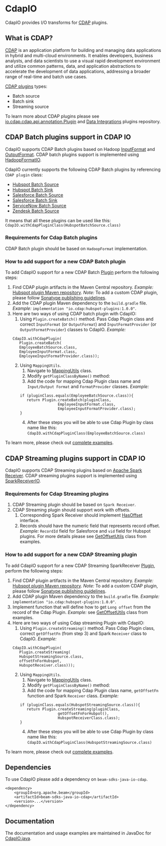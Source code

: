 <!--
    Licensed to the Apache Software Foundation (ASF) under one
    or more contributor license agreements.  See the NOTICE file
    distributed with this work for additional information
    regarding copyright ownership.  The ASF licenses this file
    to you under the Apache License, Version 2.0 (the
    "License"); you may not use this file except in compliance
    with the License.  You may obtain a copy of the License at

      http://www.apache.org/licenses/LICENSE-2.0

    Unless required by applicable law or agreed to in writing,
    software distributed under the License is distributed on an
    "AS IS" BASIS, WITHOUT WARRANTIES OR CONDITIONS OF ANY
    KIND, either express or implied.  See the License for the
    specific language governing permissions and limitations
    under the License.
-->

# CdapIO
CdapIO provides I/O transforms for [CDAP](https://cdap.io/) plugins.

## What is CDAP?

[CDAP](https://cdap.io/) is an application platform for building and managing data applications in hybrid and multi-cloud environments.
It enables developers, business analysts, and data scientists to use a visual rapid development environment and utilize common patterns,
data, and application abstractions to accelerate the development of data applications, addressing a broader range of real-time and batch use cases.

[CDAP plugins](https://github.com/data-integrations) types:
- Batch source
- Batch sink
- Streaming source

To learn more about CDAP plugins please see [io.cdap.cdap.api.annotation.Plugin](https://javadoc.io/static/io.cdap.cdap/cdap-api/6.7.2/io/cdap/cdap/api/annotation/Plugin.html) and [Data Integrations](https://github.com/data-integrations) plugins repository.

## CDAP Batch plugins support in CDAP IO

CdapIO supports CDAP Batch plugins based on Hadoop [InputFormat](https://hadoop.apache.org/docs/stable/api/org/apache/hadoop/mapred/InputFormat.html) and [OutputFormat](https://hadoop.apache.org/docs/stable/api/org/apache/hadoop/mapred/OutputFormat.html).
CDAP batch plugins support is implemented using [HadoopFormatIO](https://beam.apache.org/documentation/io/built-in/hadoop/).

CdapIO currently supports the following CDAP Batch plugins by referencing `CDAP plugin` class:
* [Hubspot Batch Source](https://github.com/data-integrations/hubspot/blob/develop/src/main/java/io/cdap/plugin/hubspot/source/batch/HubspotBatchSource.java)
* [Hubspot Batch Sink](https://github.com/data-integrations/hubspot/blob/develop/src/main/java/io/cdap/plugin/hubspot/sink/batch/HubspotBatchSink.java)
* [Salesforce Batch Source](https://github.com/data-integrations/salesforce/blob/develop/src/main/java/io/cdap/plugin/salesforce/plugin/source/batch/SalesforceBatchSource.java)
* [Salesforce Batch Sink](https://github.com/data-integrations/salesforce/blob/develop/src/main/java/io/cdap/plugin/salesforce/plugin/sink/batch/SalesforceBatchSink.java)
* [ServiceNow Batch Source](https://github.com/data-integrations/servicenow-plugins/blob/develop/src/main/java/io/cdap/plugin/servicenow/source/ServiceNowSource.java)
* [Zendesk Batch Source](https://github.com/data-integrations/zendesk/blob/develop/src/main/java/io/cdap/plugin/zendesk/source/batch/ZendeskBatchSource.java)

It means that all these plugins can be used like this:
``CdapIO.withCdapPluginClass(HubspotBatchSource.class)``

### Requirements for Cdap Batch plugins

CDAP Batch plugin should be based on `HadoopFormat` implementation.

### How to add support for a new CDAP Batch plugin

To add CdapIO support for a new CDAP Batch [Plugin](src/main/java/org/apache/beam/sdk/io/cdap/Plugin.java) perform the following steps:
1. Find CDAP plugin artifacts in the Maven Central repository. *Example:* [Hubspot plugin Maven repository](https://mvnrepository.com/artifact/io.cdap/hubspot-plugins/1.0.0). *Note:* To add a custom CDAP plugin, please follow [Sonatype publishing guidelines](https://central.sonatype.org/publish/).
2. Add the CDAP plugin Maven dependency to the `build.gradle` file. *Example:* ``implementation "io.cdap:hubspot-plugins:1.0.0"``.
3. Here are two ways of using CDAP batch plugin with CdapIO:
   1. Using `Plugin.createBatch()` method. Pass Cdap Plugin class and correct `InputFormat` (or `OutputFormat`) and `InputFormatProvider` (or `OutputFormatProvider`) classes to CdapIO. *Example:*
   ```
   CdapIO.withCdapPlugin(
      Plugin.createBatch(
      EmployeeBatchSource.class,
      EmployeeInputFormat.class,
      EmployeeInputFormatProvider.class));
   ```
   2. Using `MappingUtils`.
      1. Navigate to [MappingUtils](src/main/java/org/apache/beam/sdk/io/cdap/MappingUtils.java) class.
      2. Modify `getPluginClassByName()` method:
      3. Add the code for mapping Cdap Plugin class name and `Input/Output Format` and `FormatProvider` classes.
      *Example:*
      ```
      if (pluginClass.equals(EmployeeBatchSource.class)){
         return Plugin.createBatch(pluginClass,
                       EmployeeInputFormat.class,
                       EmployeeInputFormatProvider.class);
      }
      ```
      4. After these steps you will be able to use Cdap Plugin by class name like this: ``CdapIO.withCdapPluginClass(EmployeeBatchSource.class)``

To learn more, please check out [complete examples](https://github.com/apache/beam/tree/master/examples/java/cdap/src/main/java/org/apache/beam/examples/complete/cdap).

## CDAP Streaming plugins support in CDAP IO

CdapIO supports CDAP Streaming plugins based on [Apache Spark Receiver](https://spark.apache.org/docs/2.4.0/streaming-custom-receivers.html).
CDAP streaming plugins support is implemented using [SparkReceiverIO](https://github.com/apache/beam/tree/master/sdks/java/io/sparkreceiver).

### Requirements for Cdap Streaming plugins

1. CDAP Streaming plugin should be based on `Spark Receiver`.
2. CDAP Streaming plugin should support work with offsets.
   1. Corresponding Spark Receiver should implement [HasOffset](https://github.com/apache/beam/blob/master/sdks/java/io/sparkreceiver/src/main/java/org/apache/beam/sdk/io/sparkreceiver/HasOffset.java) interface.
   2. Records should have the numeric field that represents record offset. *Example:* `RecordId` field for Salesforce and `vid` field for Hubspot plugins.
   For more details please see [GetOffsetUtils](https://github.com/apache/beam/tree/master/examples/java/cdap/src/main/java/org/apache/beam/examples/complete/cdap/utils/GetOffsetUtils.java) class from examples.

### How to add support for a new CDAP Streaming plugin

To add CdapIO support for a new CDAP Streaming SparkReceiver [Plugin](src/main/java/org/apache/beam/sdk/io/cdap/Plugin.java), perform the following steps:
1. Find CDAP plugin artifacts in the Maven Central repository. *Example:* [Hubspot plugin Maven repository](https://mvnrepository.com/artifact/io.cdap/hubspot-plugins/1.0.0). *Note:* To add a custom CDAP plugin, please follow [Sonatype publishing guidelines](https://central.sonatype.org/publish/).
2. Add CDAP plugin Maven dependency to the `build.gradle` file. *Example:* ``implementation "io.cdap:hubspot-plugins:1.0.0"``.
3. Implement function that will define how to get `Long offset` from the record of the Cdap Plugin.
*Example:* see [GetOffsetUtils](https://github.com/apache/beam/tree/master/examples/java/cdap/src/main/java/org/apache/beam/examples/complete/cdap/utils/GetOffsetUtils.java) class from examples.
4. Here are two ways of using Cdap streaming Plugin with CdapIO:
    1. Using `Plugin.createStreaming()` method. Pass Cdap Plugin class, correct `getOffsetFn` (from step 3) and Spark `Receiver` class to CdapIO. *Example:*
   ```
   CdapIO.withCdapPlugin(
      Plugin.createStreaming(
      HubspotStreamingSource.class,
      offsetFnForHubspot,
      HubspotReceiver.class)));
   ```
    2. Using `MappingUtils`.
        1. Navigate to [MappingUtils](src/main/java/org/apache/beam/sdk/io/cdap/MappingUtils.java) class.
        2. Modify `getPluginClassByName()` method:
        3. Add the code for mapping Cdap Plugin class name, `getOffsetFn` function and Spark `Receiver` class.
           *Example:*
       ```
       if (pluginClass.equals(HubspotStreamingSource.class)){
          return Plugin.createStreaming(pluginClass,
                        getOffsetFnForHubpot(),
                        HubspotReceiverClass.class);
       }
       ```
        4. After these steps you will be able to use Cdap Plugin by class name like this: ``CdapIO.withCdapPluginClass(HubspotStreamingSource.class)``

To learn more, please check out [complete examples](https://github.com/apache/beam/tree/master/examples/java/cdap/src/main/java/org/apache/beam/examples/complete/cdap).

## Dependencies

To use CdapIO please add a dependency on `beam-sdks-java-io-cdap`.

```maven
<dependency>
    <groupId>org.apache.beam</groupId>
    <artifactId>beam-sdks-java-io-cdap</artifactId>
    <version>...</version>
</dependency>
```

## Documentation

The documentation and usage examples are maintained in JavaDoc for [CdapIO.java](src/main/java/org/apache/beam/sdk/io/cdap/CdapIO.java).
